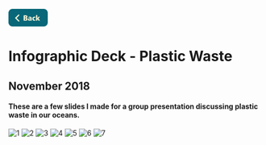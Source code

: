 <a name="top"></a>
[<img src="../Buttons/SVG/back.svg" height="35" width="auto"/>](../GraphicDesign)
<br>

# Infographic Deck - Plastic Waste
## November 2018
#### These are a few slides I made for a group presentation discussing plastic waste in our oceans.

![1](https://user-images.githubusercontent.com/90723578/136903866-21550c9e-6d3f-485f-b130-d03b59147fd4.png)
![2](https://user-images.githubusercontent.com/90723578/136903871-c9d82eef-5557-4237-b75c-9e0681d946e2.png)
![3](https://user-images.githubusercontent.com/90723578/136903875-6490551d-a0a9-4036-936c-99c16e28a6a4.png)
![4](https://user-images.githubusercontent.com/90723578/136903878-22ff8c3a-2d63-4e6c-8262-cb986e2bc786.png)
![5](https://user-images.githubusercontent.com/90723578/136903885-b335dcd3-4a58-4953-aabd-dfc04a5da411.png)
![6](https://user-images.githubusercontent.com/90723578/136903898-e722e565-70d3-4bd8-a97e-4626524135e7.png)
![7](https://user-images.githubusercontent.com/90723578/136903900-fe62a9bd-6deb-478d-a8f8-be89c03a6bbc.png)
